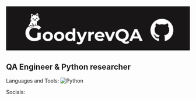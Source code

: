[![Header](https://github.com/GoodyrevQA/GoodyrevQA/blob/main/assets/logo.png)](https://goodyrevqa.github.io/)

## QA Engineer & Python researcher

Languages and Tools:
![Python](https://img.shields.io/badge/-Python-181616??style=for-the-badge&logo=Python&logoColor=47c5fb)

Socials: